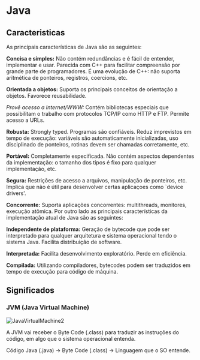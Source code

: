 # Java

## Caracteristicas

As principais características de Java são as seguintes:

**Concisa e simples:**
Não contém redundâncias e é fácil de entender, implementar e usar. Parecida com C++ para facilitar compreensão por grande parte de programadores. É uma evolução de C++: não suporta aritmética de ponteiros, registros, coercions, etc.

**Orientada a objetos:**
Suporta os principais conceitos de orientação a objetos. Favorece reusabilidade.

**Provê acesso a Internet/WWW*:*
Contém bibliotecas especiais que possibilitam o trabalho com protocolos TCP/IP como HTTP e FTP. Permite acesso a URLs.

**Robusta:**
Strongly typed. Programas são confiáveis. Reduz imprevistos em tempo de execução: variáveis são automaticamente inicializadas, uso disciplinado de ponteiros, rotinas devem ser chamadas corretamente, etc.

**Portável:**
Completamente especificada. Não contém aspectos dependentes da implementação: o tamanho dos tipos é fixo para qualquer implementação, etc.

**Segura:**
Restrições de acesso a arquivos, manipulação de ponteiros, etc. Implica que não é útil para desenvolver certas aplicaçoes como `device drivers'.

**Concorrente:**
Suporta aplicações concorrentes: multithreads, monitores, execução atômica.
Por outro lado as principais características da implementação atual de Java são as seguintes:

**Independente de plataforma:**
Geração de bytecode que pode ser interpretado para qualquer arquitetura e sistema operacional tendo o sistema Java. Facilita distribuição de software.

**Interpretada:**
Facilita desenvolvimento exploratório. Perde em eficiência.

**Compilada:**
Utilizando compiladores, bytecodes podem ser traduzidos em tempo de execução para código de máquina.

## Significados

### JVM (Java Virtual Machine)

![JavaVirtualMachine2](https://user-images.githubusercontent.com/41132563/184510037-2a72cfcb-1016-439c-9203-57e9e61c340b.jpg)

A JVM vai receber o Byte Code (.class) para traduzir as instruções do código, em algo que o sistema operacional entenda. <br>

Código Java (.java) -> Byte Code (.class) -> Linguagem que o SO entende. <br>
